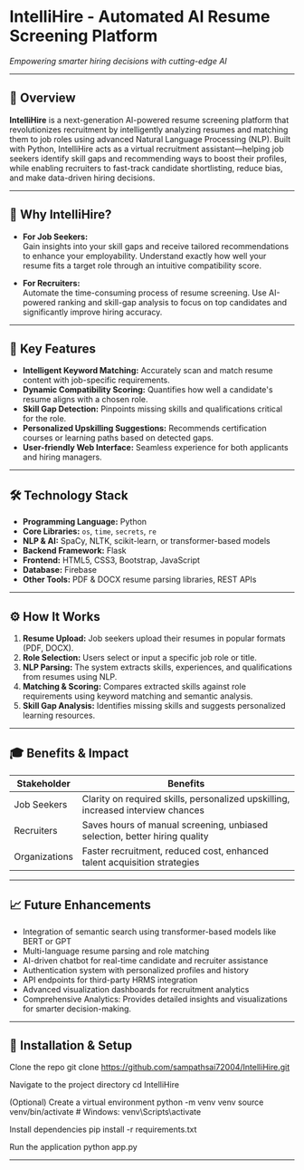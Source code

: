 # IntelliHire - Automated AI Resume Screening Platform


*Empowering smarter hiring decisions with cutting-edge AI*

---

## 🚀 Overview

**IntelliHire** is a next-generation AI-powered resume screening platform that revolutionizes recruitment by intelligently analyzing resumes and matching them to job roles using advanced Natural Language Processing (NLP). Built with Python, IntelliHire acts as a virtual recruitment assistant—helping job seekers identify skill gaps and recommending ways to boost their profiles, while enabling recruiters to fast-track candidate shortlisting, reduce bias, and make data-driven hiring decisions.

---

## 🎯 Why IntelliHire?

- **For Job Seekers:**  
  Gain insights into your skill gaps and receive tailored recommendations to enhance your employability. Understand exactly how well your resume fits a target role through an intuitive compatibility score.

- **For Recruiters:**  
  Automate the time-consuming process of resume screening. Use AI-powered ranking and skill-gap analysis to focus on top candidates and significantly improve hiring accuracy.

---

## 🌟 Key Features

- **Intelligent Keyword Matching:** Accurately scan and match resume content with job-specific requirements.
- **Dynamic Compatibility Scoring:** Quantifies how well a candidate's resume aligns with a chosen role.
- **Skill Gap Detection:** Pinpoints missing skills and qualifications critical for the role.
- **Personalized Upskilling Suggestions:** Recommends certification courses or learning paths based on detected gaps.
- **User-friendly Web Interface:** Seamless experience for both applicants and hiring managers.

---

## 🛠️ Technology Stack

- **Programming Language:** Python  
- **Core Libraries:** `os`, `time`, `secrets`, `re`  
- **NLP & AI:** SpaCy, NLTK, scikit-learn, or transformer-based models  
- **Backend Framework:** Flask
- **Frontend:** HTML5, CSS3, Bootstrap, JavaScript  
- **Database:** Firebase
- **Other Tools:** PDF & DOCX resume parsing libraries, REST APIs

---

## ⚙️ How It Works

1. **Resume Upload:** Job seekers upload their resumes in popular formats (PDF, DOCX).
2. **Role Selection:** Users select or input a specific job role or title.
3. **NLP Parsing:** The system extracts skills, experiences, and qualifications from resumes using NLP.
4. **Matching & Scoring:** Compares extracted skills against role requirements using keyword matching and semantic analysis.
5. **Skill Gap Analysis:** Identifies missing skills and suggests personalized learning resources.
---

## 🎓 Benefits & Impact

| Stakeholder     | Benefits                                        |
|-----------------|------------------------------------------------|
| Job Seekers     | Clarity on required skills, personalized upskilling, increased interview chances  |
| Recruiters      | Saves hours of manual screening, unbiased selection, better hiring quality        |
| Organizations   | Faster recruitment, reduced cost, enhanced talent acquisition strategies          |

---

## 📈 Future Enhancements

- Integration of semantic search using transformer-based models like BERT or GPT
- Multi-language resume parsing and role matching
- AI-driven chatbot for real-time candidate and recruiter assistance
- Authentication system with personalized profiles and history
- API endpoints for third-party HRMS integration
- Advanced visualization dashboards for recruitment analytics
- Comprehensive Analytics: Provides detailed insights and visualizations for smarter decision-making.

---

## 🔧 Installation & Setup

Clone the repo
git clone https://github.com/sampathsai72004/IntelliHire.git

Navigate to the project directory
cd IntelliHire

(Optional) Create a virtual environment
python -m venv venv
source venv/bin/activate # Windows: venv\Scripts\activate

Install dependencies
pip install -r requirements.txt

Run the application
python app.py

---

